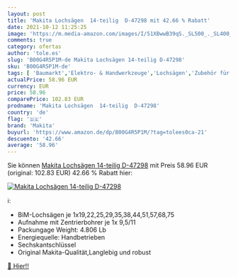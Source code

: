 ```yaml
---
layout: post
title: 'Makita Lochsägen  14-teilig  D-47298 mit 42.66 % Rabatt'
date: 2021-10-12 11:25:25
image: 'https://m.media-amazon.com/images/I/51XBwwB39qS._SL500_._SL400_.jpg'
comments: true
category: ofertas
author: 'tole.es'
slug: 'B00G4R5P1M-de Makita Lochsägen 14-teilig D-47298'
sku: 'B00G4R5P1M-de'
tags: [ 'Baumarkt','Elektro- & Handwerkzeuge','Lochsägen','Zubehör für Elektrowerkzeuge','makita', ]
actualPrice: 58.96 EUR
currency: EUR
price: 58.96
comparePrice: 102.83 EUR
prodname: 'Makita Lochsägen  14-teilig  D-47298'
country: 'de'
flag: '🇩🇪'
brand: 'Makita'
buyurl: 'https://www.amazon.de/dp/B00G4R5P1M/?tag=tolees0ca-21'
descuento: '42.66'
average: '58.96'
---
```


Sie können [Makita Lochsägen  14-teilig  D-47298](https://www.amazon.de/dp/B00G4R5P1M/?tag=tolees0ca-21) mit Preis 58.96 EUR (original: 102.83 EUR) 42.66 % Rabatt hier:

[![Makita Lochsägen  14-teilig  D-47298](https://m.media-amazon.com/images/I/51XBwwB39qS._SL500_._SL400_.jpg)](https://www.amazon.de/dp/B00G4R5P1M/?tag=tolees0ca-21)

ℹ️:

- BiM-Lochsägen je 1x19,22,25,29,35,38,44,51,57,68,75
- Aufnahme mit Zentrierbohrer je 1x 9,5/11
- Packungage Weight: 4.806 Lb
- Energiequelle: Handbetrieben
- Sechskantschlüssel
- Original Makita-Qualität,Langlebig und robust

[🛒 Hier!!](https://www.amazon.de/dp/B00G4R5P1M/?tag=tolees0ca-21)
